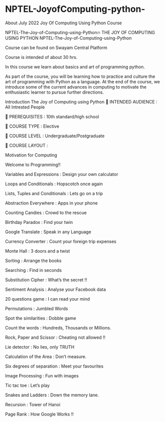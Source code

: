 # NPTEL-JoyofComputing-python-
About July 2022 Joy Of Computing Using Python Course

NPTEL-The-Joy-of-Computing-using-Python🔥
THE JOY OF COMPUTING USING PYTHON
NPTEL-The-Joy-of-Computing-using-Python

Course can be found on Swayam Central Platform

Course is intended of about 30 hrs.

In this course we learn about basics and art of programming python.

As part of the course, you will be learning how to practice and culture the art of programming with Python as a language. At the end of the course, we introduce some of the current advances in computing to motivate the enthusiastic learner to pursue further directions.

Introduction The Joy of Computing using Python
📌 INTENDED AUDIENCE : All Intrested People

📌 PREREQUISITES : 10th standard/high school

📌 COURSE TYPE : Elective

📌 COURSE LEVEL : Undergraduate/Postgraduate

📌 COURSE LAYOUT :

Motivation for Computing

Welcome to Programming!!

Variables and Expressions : Design your own calculator

Loops and Conditionals : Hopscotch once again

Lists, Tuples and Conditionals : Lets go on a trip

Abstraction Everywhere : Apps in your phone

Counting Candies : Crowd to the rescue

Birthday Paradox : Find your twin

Google Translate : Speak in any Language

Currency Converter : Count your foreign trip expenses

Monte Hall : 3 doors and a twist

Sorting : Arrange the books

Searching : Find in seconds

Substitution Cipher : What’s the secret !!

Sentiment Analysis : Analyse your Facebook data

20 questions game : I can read your mind

Permutations : Jumbled Words

Spot the similarities : Dobble game

Count the words : Hundreds, Thousands or Millions.

Rock, Paper and Scissor : Cheating not allowed !!

Lie detector : No lies, only TRUTH

Calculation of the Area : Don’t measure.

Six degrees of separation : Meet your favourites

Image Processing : Fun with images

Tic tac toe : Let’s play

Snakes and Ladders : Down the memory lane.

Recursion : Tower of Hanoi

Page Rank : How Google Works !!
